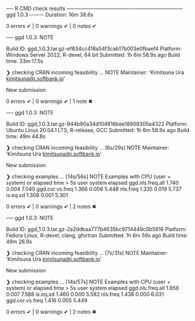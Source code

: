 ── R CMD check results ──────────────────────────────── ggd 1.0.3 ────
Duration: 16m 38.6s

0 errors ✔ | 0 warnings ✔ | 0 notes ✔


── ggd 1.0.3: NOTE

  Build ID:   ggd_1.0.3.tar.gz-ef834cc418a54f3cab17b003e0fbaef4
  Platform:   Windows Server 2022, R-devel, 64 bit
  Submitted:  1h 6m 58.9s ago
  Build time: 33m 17.5s

❯ checking CRAN incoming feasibility ... NOTE
  Maintainer: 'Kimitsuna Ura <kimitsuna@i.softbank.jp>'
  
  New submission

0 errors ✔ | 0 warnings ✔ | 1 note ✖

── ggd 1.0.3: NOTE

  Build ID:   ggd_1.0.3.tar.gz-944b90a34d104816bee18908305a4322
  Platform:   Ubuntu Linux 20.04.1 LTS, R-release, GCC
  Submitted:  1h 6m 58.9s ago
  Build time: 49m 44.8s

❯ checking CRAN incoming feasibility ... [6s/29s] NOTE
  Maintainer: ‘Kimitsuna Ura <kimitsuna@i.softbank.jp>’
  
  New submission

❯ checking examples ... [14s/56s] NOTE
  Examples with CPU (user + system) or elapsed time > 5s
                    user system elapsed
  ggd.nls.freq.all 1.740  0.004   7.040
  ggd.cor.vs.freq  1.366  0.008   5.448
  nls.freq         1.335  0.019   5.737
  is.eq.sd         1.308  0.001   5.301

0 errors ✔ | 0 warnings ✔ | 2 notes ✖

── ggd 1.0.3: NOTE

  Build ID:   ggd_1.0.3.tar.gz-2a2ddbaa777b4635bc9714449c0b5816
  Platform:   Fedora Linux, R-devel, clang, gfortran
  Submitted:  1h 6m 59s ago
  Build time: 49m 26.9s

❯ checking CRAN incoming feasibility ... [7s/31s] NOTE
  Maintainer: ‘Kimitsuna Ura <kimitsuna@i.softbank.jp>’
  
  New submission

❯ checking examples ... [14s/57s] NOTE
  Examples with CPU (user + system) or elapsed time > 5s
                    user system elapsed
  ggd.nls.freq.all 1.856  0.007   7.588
  is.eq.sd         1.460  0.000   5.582
  nls.freq         1.438  0.000   6.031
  ggd.cor.vs.freq  1.416  0.005   5.449

0 errors ✔ | 0 warnings ✔ | 2 notes ✖
